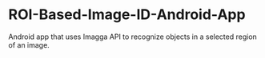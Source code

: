 # ROI-Based-Image-ID-Android-App
Android app that uses Imagga API to recognize objects in a selected region of an image.
